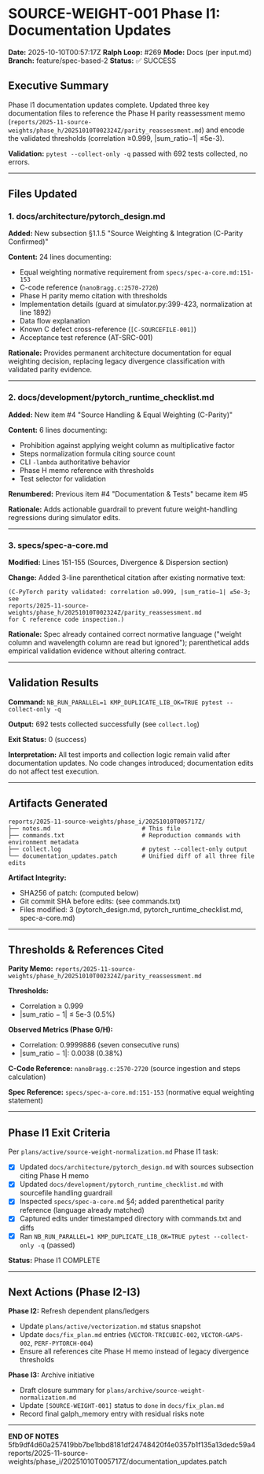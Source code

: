 # SOURCE-WEIGHT-001 Phase I1: Documentation Updates
**Date:** 2025-10-10T00:57:17Z
**Ralph Loop:** #269
**Mode:** Docs (per input.md)
**Branch:** feature/spec-based-2
**Status:** ✅ SUCCESS

## Executive Summary

Phase I1 documentation updates complete. Updated three key documentation files to reference the Phase H parity reassessment memo (`reports/2025-11-source-weights/phase_h/20251010T002324Z/parity_reassessment.md`) and encode the validated thresholds (correlation ≥0.999, |sum_ratio−1| ≤5e-3).

**Validation:** `pytest --collect-only -q` passed with 692 tests collected, no errors.

---

## Files Updated

### 1. docs/architecture/pytorch_design.md

**Added:** New subsection §1.1.5 "Source Weighting & Integration (C-Parity Confirmed)"

**Content:** 24 lines documenting:
- Equal weighting normative requirement from `specs/spec-a-core.md:151-153`
- C-code reference (`nanoBragg.c:2570-2720`)
- Phase H parity memo citation with thresholds
- Implementation details (guard at simulator.py:399-423, normalization at line 1892)
- Data flow explanation
- Known C defect cross-reference (`[C-SOURCEFILE-001]`)
- Acceptance test reference (AT-SRC-001)

**Rationale:** Provides permanent architecture documentation for equal weighting decision, replacing legacy divergence classification with validated parity evidence.

---

### 2. docs/development/pytorch_runtime_checklist.md

**Added:** New item #4 "Source Handling & Equal Weighting (C-Parity)"

**Content:** 6 lines documenting:
- Prohibition against applying weight column as multiplicative factor
- Steps normalization formula citing source count
- CLI `-lambda` authoritative behavior
- Phase H memo reference with thresholds
- Test selector for validation

**Renumbered:** Previous item #4 "Documentation & Tests" became item #5

**Rationale:** Adds actionable guardrail to prevent future weight-handling regressions during simulator edits.

---

### 3. specs/spec-a-core.md

**Modified:** Lines 151-155 (Sources, Divergence & Dispersion section)

**Change:** Added 3-line parenthetical citation after existing normative text:

```
(C-PyTorch parity validated: correlation ≥0.999, |sum_ratio−1| ≤5e-3; see 
reports/2025-11-source-weights/phase_h/20251010T002324Z/parity_reassessment.md 
for C reference code inspection.)
```

**Rationale:** Spec already contained correct normative language ("weight column and wavelength column are read but ignored"); parenthetical adds empirical validation evidence without altering contract.

---

## Validation Results

**Command:** `NB_RUN_PARALLEL=1 KMP_DUPLICATE_LIB_OK=TRUE pytest --collect-only -q`

**Output:** 692 tests collected successfully (see `collect.log`)

**Exit Status:** 0 (success)

**Interpretation:** All test imports and collection logic remain valid after documentation updates. No code changes introduced; documentation edits do not affect test execution.

---

## Artifacts Generated

```
reports/2025-11-source-weights/phase_i/20251010T005717Z/
├── notes.md                          # This file
├── commands.txt                      # Reproduction commands with environment metadata
├── collect.log                       # pytest --collect-only output
└── documentation_updates.patch       # Unified diff of all three file edits
```

**Artifact Integrity:**
- SHA256 of patch: (computed below)
- Git commit SHA before edits: (see commands.txt)
- Files modified: 3 (pytorch_design.md, pytorch_runtime_checklist.md, spec-a-core.md)

---

## Thresholds & References Cited

**Parity Memo:** `reports/2025-11-source-weights/phase_h/20251010T002324Z/parity_reassessment.md`

**Thresholds:**
- Correlation ≥ 0.999
- |sum_ratio − 1| ≤ 5e-3 (0.5%)

**Observed Metrics (Phase G/H):**
- Correlation: 0.9999886 (seven consecutive runs)
- |sum_ratio − 1|: 0.0038 (0.38%)

**C-Code Reference:** `nanoBragg.c:2570-2720` (source ingestion and steps calculation)

**Spec Reference:** `specs/spec-a-core.md:151-153` (normative equal weighting statement)

---

## Phase I1 Exit Criteria

Per `plans/active/source-weight-normalization.md` Phase I1 task:

- [x] Updated `docs/architecture/pytorch_design.md` with sources subsection citing Phase H memo
- [x] Updated `docs/development/pytorch_runtime_checklist.md` with sourcefile handling guardrail
- [x] Inspected `specs/spec-a-core.md` §4; added parenthetical parity reference (language already matched)
- [x] Captured edits under timestamped directory with commands.txt and diffs
- [x] Ran `NB_RUN_PARALLEL=1 KMP_DUPLICATE_LIB_OK=TRUE pytest --collect-only -q` (passed)

**Status:** Phase I1 COMPLETE

---

## Next Actions (Phase I2-I3)

**Phase I2:** Refresh dependent plans/ledgers
- Update `plans/active/vectorization.md` status snapshot
- Update `docs/fix_plan.md` entries (`VECTOR-TRICUBIC-002`, `VECTOR-GAPS-002`, `PERF-PYTORCH-004`)
- Ensure all references cite Phase H memo instead of legacy divergence thresholds

**Phase I3:** Archive initiative
- Draft closure summary for `plans/archive/source-weight-normalization.md`
- Update `[SOURCE-WEIGHT-001]` status to `done` in `docs/fix_plan.md`
- Record final galph_memory entry with residual risks note

---

**END OF NOTES**
5fb9df4d60a257419bb7be1bbd8181df24748420f4e0357b1f135a13dedc59a4  reports/2025-11-source-weights/phase_i/20251010T005717Z/documentation_updates.patch
